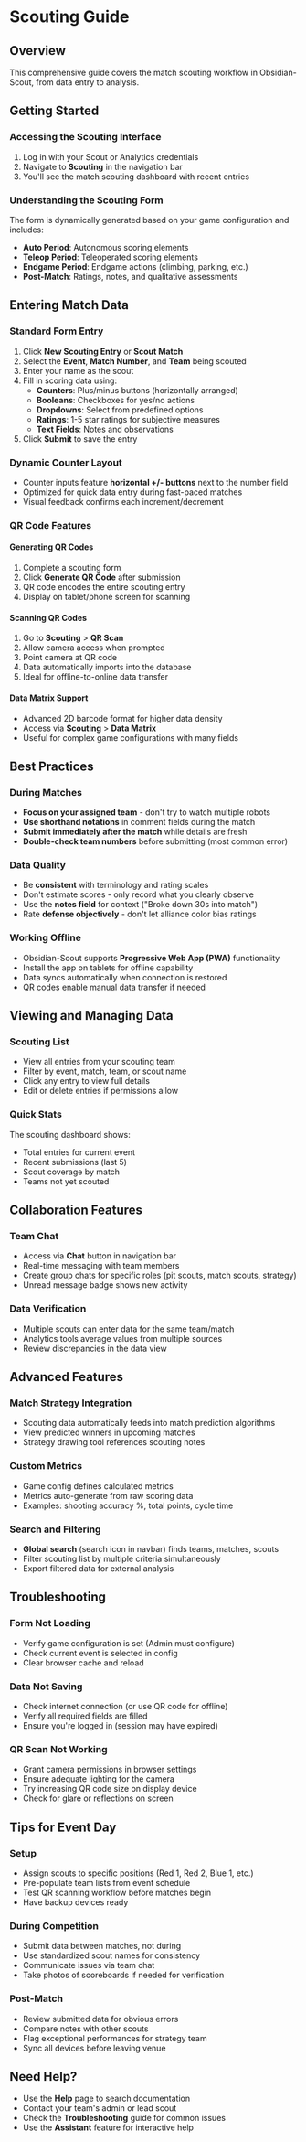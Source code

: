 # Scouting Guide

## Overview
This comprehensive guide covers the match scouting workflow in Obsidian-Scout, from data entry to analysis.

## Getting Started

### Accessing the Scouting Interface
1. Log in with your Scout or Analytics credentials
2. Navigate to **Scouting** in the navigation bar
3. You'll see the match scouting dashboard with recent entries

### Understanding the Scouting Form
The form is dynamically generated based on your game configuration and includes:
- **Auto Period**: Autonomous scoring elements
- **Teleop Period**: Teleoperated scoring elements  
- **Endgame Period**: Endgame actions (climbing, parking, etc.)
- **Post-Match**: Ratings, notes, and qualitative assessments

## Entering Match Data

### Standard Form Entry
1. Click **New Scouting Entry** or **Scout Match**
2. Select the **Event**, **Match Number**, and **Team** being scouted
3. Enter your name as the scout
4. Fill in scoring data using:
   - **Counters**: Plus/minus buttons (horizontally arranged)
   - **Booleans**: Checkboxes for yes/no actions
   - **Dropdowns**: Select from predefined options
   - **Ratings**: 1-5 star ratings for subjective measures
   - **Text Fields**: Notes and observations
5. Click **Submit** to save the entry

### Dynamic Counter Layout
- Counter inputs feature **horizontal +/- buttons** next to the number field
- Optimized for quick data entry during fast-paced matches
- Visual feedback confirms each increment/decrement

### QR Code Features

#### Generating QR Codes
1. Complete a scouting form
2. Click **Generate QR Code** after submission
3. QR code encodes the entire scouting entry
4. Display on tablet/phone screen for scanning

#### Scanning QR Codes
1. Go to **Scouting** > **QR Scan**
2. Allow camera access when prompted
3. Point camera at QR code
4. Data automatically imports into the database
5. Ideal for offline-to-online data transfer

#### Data Matrix Support
- Advanced 2D barcode format for higher data density
- Access via **Scouting** > **Data Matrix**
- Useful for complex game configurations with many fields

## Best Practices

### During Matches
- **Focus on your assigned team** - don't try to watch multiple robots
- **Use shorthand notations** in comment fields during the match
- **Submit immediately after the match** while details are fresh
- **Double-check team numbers** before submitting (most common error)

### Data Quality
- Be **consistent** with terminology and rating scales
- Don't estimate scores - only record what you clearly observe
- Use the **notes field** for context ("Broke down 30s into match")
- Rate **defense objectively** - don't let alliance color bias ratings

### Working Offline
- Obsidian-Scout supports **Progressive Web App (PWA)** functionality
- Install the app on tablets for offline capability
- Data syncs automatically when connection is restored
- QR codes enable manual data transfer if needed

## Viewing and Managing Data

### Scouting List
- View all entries from your scouting team
- Filter by event, match, team, or scout name
- Click any entry to view full details
- Edit or delete entries if permissions allow

### Quick Stats
The scouting dashboard shows:
- Total entries for current event
- Recent submissions (last 5)
- Scout coverage by match
- Teams not yet scouted

## Collaboration Features

### Team Chat
- Access via **Chat** button in navigation bar
- Real-time messaging with team members
- Create group chats for specific roles (pit scouts, match scouts, strategy)
- Unread message badge shows new activity

### Data Verification
- Multiple scouts can enter data for the same team/match
- Analytics tools average values from multiple sources
- Review discrepancies in the data view

## Advanced Features

### Match Strategy Integration
- Scouting data automatically feeds into match prediction algorithms
- View predicted winners in upcoming matches
- Strategy drawing tool references scouting notes

### Custom Metrics
- Game config defines calculated metrics
- Metrics auto-generate from raw scoring data
- Examples: shooting accuracy %, total points, cycle time

### Search and Filtering
- **Global search** (search icon in navbar) finds teams, matches, scouts
- Filter scouting list by multiple criteria simultaneously
- Export filtered data for external analysis

## Troubleshooting

### Form Not Loading
- Verify game configuration is set (Admin must configure)
- Check current event is selected in config
- Clear browser cache and reload

### Data Not Saving
- Check internet connection (or use QR code for offline)
- Verify all required fields are filled
- Ensure you're logged in (session may have expired)

### QR Scan Not Working
- Grant camera permissions in browser settings
- Ensure adequate lighting for the camera
- Try increasing QR code size on display device
- Check for glare or reflections on screen

## Tips for Event Day

### Setup
- Assign scouts to specific positions (Red 1, Red 2, Blue 1, etc.)
- Pre-populate team lists from event schedule
- Test QR scanning workflow before matches begin
- Have backup devices ready

### During Competition
- Submit data between matches, not during
- Use standardized scout names for consistency
- Communicate issues via team chat
- Take photos of scoreboards if needed for verification

### Post-Match
- Review submitted data for obvious errors
- Compare notes with other scouts
- Flag exceptional performances for strategy team
- Sync all devices before leaving venue

## Need Help?
- Use the **Help** page to search documentation
- Contact your team's admin or lead scout
- Check the **Troubleshooting** guide for common issues
- Use the **Assistant** feature for interactive help 